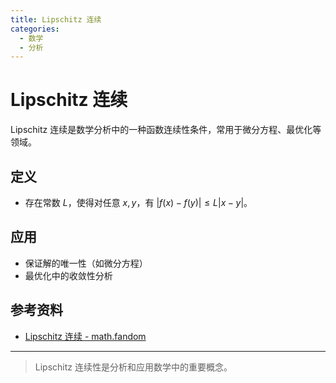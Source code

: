 ```yaml
---
title: Lipschitz 连续
categories:
  - 数学
  - 分析
---
```


# Lipschitz 连续

Lipschitz 连续是数学分析中的一种函数连续性条件，常用于微分方程、最优化等领域。

## 定义
- 存在常数 $L$，使得对任意 $x, y$，有 $|f(x)-f(y)| \leq L|x-y|$。

## 应用
- 保证解的唯一性（如微分方程）
- 最优化中的收敛性分析

## 参考资料
- [Lipschitz 连续 - math.fandom](https://math.fandom.com/zh/wiki/Lipschitz_%E8%BF%9E%E7%BB%AD?so=search)

---

> Lipschitz 连续性是分析和应用数学中的重要概念。
